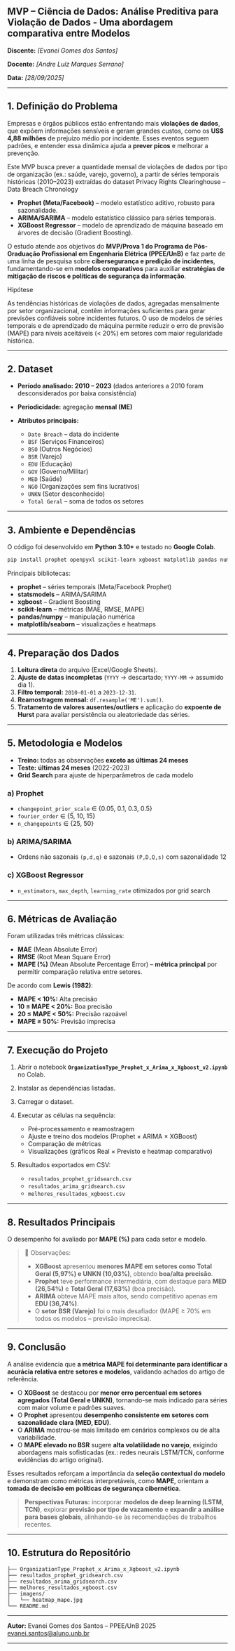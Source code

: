 
## MVP – Ciência de Dados: Análise Preditiva para Violação de Dados - Uma abordagem comparativa entre Modelos

**Discente:** *\[Evanei Gomes dos Santos]*

**Docente:** *\[Andre Luiz Marques Serrano]*

**Data:** *\[28/09/2025]*


---

## 1. Definição do Problema

Empresas e órgãos públicos estão enfrentando mais **violações de dados**, que expõem informações sensíveis e geram grandes custos, como os **US$ 4,88 milhões** de prejuízo médio por incidente. Esses eventos seguem padrões, e entender essa dinâmica ajuda a **prever picos** e melhorar a prevenção.

Este MVP busca prever a quantidade mensal de violações de dados por tipo de organização (ex.: saúde, varejo, governo), a partir de séries temporais históricas (2010–2023) extraídas do dataset Privacy Rights Clearinghouse – Data Breach Chronology

* **Prophet (Meta/Facebook)** – modelo estatístico aditivo, robusto para sazonalidade.
* **ARIMA/SARIMA** – modelo estatístico clássico para séries temporais.
* **XGBoost Regressor** – modelo de aprendizado de máquina baseado em árvores de decisão (Gradient Boosting).

O estudo atende aos objetivos do **MVP/Prova 1 do Programa de Pós-Graduação Profissional em Engenharia Elétrica (PPEE/UnB)** e faz parte de uma linha de pesquisa sobre **cibersegurança e predição de incidentes**, fundamentando-se em **modelos comparativos** para auxiliar **estratégias de mitigação de riscos e políticas de segurança da informação**.

Hipótese

As tendências históricas de violações de dados, agregadas mensalmente por setor organizacional, contêm informações suficientes para gerar previsões confiáveis sobre incidentes futuros.
O uso de modelos de séries temporais e de aprendizado de máquina permite reduzir o erro de previsão (MAPE) para níveis aceitáveis (< 20%) em setores com maior regularidade histórica.

---

## 2. Dataset

* **Período analisado:** **2010 – 2023** (dados anteriores a 2010 foram desconsiderados por baixa consistência)
* **Periodicidade:** agregação **mensal (ME)**
* **Atributos principais:**

  * `Date Breach` – data do incidente
  * `BSF` (Serviços Financeiros)
  * `BSO` (Outros Negócios)
  * `BSR` (Varejo)
  * `EDU` (Educação)
  * `GOV` (Governo/Militar)
  * `MED` (Saúde)
  * `NGO` (Organizações sem fins lucrativos)
  * `UNKN` (Setor desconhecido)
  * `Total Geral` – soma de todos os setores

---

## 3. Ambiente e Dependências

O código foi desenvolvido em **Python 3.10+** e testado no **Google Colab**.

```bash
pip install prophet openpyxl scikit-learn xgboost matplotlib pandas numpy seaborn
```

Principais bibliotecas:

* **prophet** – séries temporais (Meta/Facebook Prophet)
* **statsmodels** – ARIMA/SARIMA
* **xgboost** – Gradient Boosting
* **scikit-learn** – métricas (MAE, RMSE, MAPE)
* **pandas/numpy** – manipulação numérica
* **matplotlib/seaborn** – visualizações e heatmaps

---

## 4. Preparação dos Dados

1. **Leitura direta** do arquivo (Excel/Google Sheets).
2. **Ajuste de datas incompletas** (`YYYY` → descartado; `YYYY-MM` → assumido dia 1).
3. **Filtro temporal:** `2010-01-01` a `2023-12-31`.
4. **Reamostragem mensal:** `df.resample('ME').sum()`.
5. **Tratamento de valores ausentes/outliers** e aplicação do **expoente de Hurst** para avaliar persistência ou aleatoriedade das séries.

---

## 5. Metodologia e Modelos

* **Treino:** todas as observações **exceto as últimas 24 meses**
* **Teste:** **últimas 24 meses** (2022-2023)
* **Grid Search** para ajuste de hiperparâmetros de cada modelo

### a) Prophet

* `changepoint_prior_scale` ∈ {0.05, 0.1, 0.3, 0.5}
* `fourier_order` ∈ {5, 10, 15}
* `n_changepoints` ∈ {25, 50}

### b) ARIMA/SARIMA

* Ordens não sazonais `(p,d,q)` e sazonais `(P,D,Q,s)` com sazonalidade 12

### c) XGBoost Regressor

* `n_estimators`, `max_depth`, `learning_rate` otimizados por grid search

---

## 6. Métricas de Avaliação

Foram utilizadas três métricas clássicas:

* **MAE** (Mean Absolute Error)
* **RMSE** (Root Mean Square Error)
* **MAPE (%)** (Mean Absolute Percentage Error) – **métrica principal** por permitir comparação relativa entre setores.

De acordo com **Lewis (1982)**:

* **MAPE < 10%:** Alta precisão
* **10 ≤ MAPE < 20%:** Boa precisão
* **20 ≤ MAPE < 50%:** Precisão razoável
* **MAPE ≥ 50%:** Previsão imprecisa

---

## 7. Execução do Projeto

1. Abrir o notebook **`OrganizationType_Prophet_x_Arima_x_Xgboost_v2.ipynb`** no Colab.
2. Instalar as dependências listadas.
3. Carregar o dataset.
4. Executar as células na sequência:

   * Pré-processamento e reamostragem
   * Ajuste e treino dos modelos (Prophet × ARIMA × XGBoost)
   * Comparação de métricas
   * Visualizações (gráficos Real × Previsto e heatmap comparativo)
5. Resultados exportados em CSV:

   * `resultados_prophet_gridsearch.csv`
   * `resultados_arima_gridsearch.csv`
   * `melhores_resultados_xgboost.csv`

---

## 8. Resultados Principais

O desempenho foi avaliado por **MAPE (%)** para cada setor e modelo.

> 🔎 Observações:
>
> * **XGBoost** apresentou **menores MAPE em setores como Total Geral (5,97%) e UNKN (10,03%)**, obtendo **boa/alta precisão**.
> * **Prophet** teve performance intermediária, com destaque para **MED (26,54%)** e **Total Geral (17,63%)** (boa precisão).
> * **ARIMA** obteve MAPE mais altos, sendo competitivo apenas em **EDU (36,74%)**.
> * O **setor BSR (Varejo)** foi o mais desafiador (MAPE ≥ 70% em todos os modelos – previsão imprecisa).

---

## 9. Conclusão

A análise evidencia que **a métrica MAPE foi determinante para identificar a acurácia relativa entre setores e modelos**, validando achados do artigo de referência.

* O **XGBoost** se destacou por **menor erro percentual em setores agregados (Total Geral e UNKN)**, tornando-se mais indicado para séries com maior volume e padrões suaves.
* O **Prophet** apresentou **desempenho consistente em setores com sazonalidade clara (MED, EDU)**.
* O **ARIMA** mostrou-se mais limitado em cenários complexos ou de alta variabilidade.
* O **MAPE elevado no BSR** sugere **alta volatilidade no varejo**, exigindo abordagens mais sofisticadas (ex.: redes neurais LSTM/TCN, conforme evidências do artigo original).

Esses resultados reforçam a importância da **seleção contextual do modelo** e demonstram como métricas interpretáveis, como **MAPE**, orientam a **tomada de decisão em políticas de segurança cibernética**.

> **Perspectivas Futuras:** incorporar **modelos de deep learning (LSTM, TCN)**, explorar **previsão por tipo de vazamento** e **expandir a análise para bases globais**, alinhando-se às recomendações de trabalhos recentes.

---

## 10. Estrutura do Repositório

```
├── OrganizationType_Prophet_x_Arima_x_Xgboost_v2.ipynb
├── resultados_prophet_gridsearch.csv
├── resultados_arima_gridsearch.csv
├── melhores_resultados_xgboost.csv
├── imagens/
│   └── heatmap_mape.jpg
└── README.md
```

---

**Autor:** Evanei Gomes dos Santos – PPEE/UnB 2025
[evanei.santos@aluno.unb.br](mailto:evanei.santos@aluno.unb.br)

---


